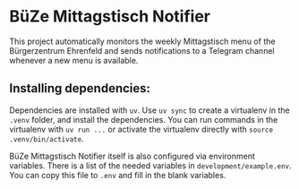 # BüZe Mittagstisch Notifier

This project automatically monitors the weekly Mittagstisch menu
of the Bürgerzentrum Ehrenfeld and sends notifications to a Telegram
channel whenever a new menu is available.

## Installing  dependencies: 
Dependencies are installed with `uv`. Use `uv sync` to
create a virtualenv in the `.venv` folder, and install the dependencies.
You can run commands in the virtualenv with `uv run ...` or activate the
virtualenv directly with `source .venv/bin/activate`.

BüZe Mittagstisch Notifier itself is also configured via environment variables.
There is a list of the needed variables in `development/example.env`.
You can copy this file to `.env` and fill in the blank variables.